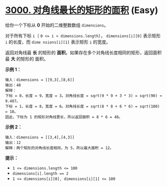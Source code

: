 # [3000. 对角线最长的矩形的面积][link] (Easy)

[link]: https://leetcode.cn/contest/weekly-contest-379/problems/maximum-area-of-longest-diagonal-rectangle/

给你一个下标从 **0** 开始的二维整数数组 `dimensions`。

对于所有下标 `i`（ `0 <= i < dimensions.length`）， `dimensions[i][0]` 表示矩形 `i` 的长度，而 `dime
nsions[i][1]` 表示矩形 `i` 的宽度。

返回对角线最 **长** 的矩形的 **面积**。如果存在多个对角线长度相同的矩形，返回面积最 **大** 的矩形的
面积。

**示例 1：**

```
输入：dimensions = [[9,3],[8,6]]
输出：48
解释：
下标 = 0，长度 = 9，宽度 = 3。对角线长度 = sqrt(9 * 9 + 3 * 3) = sqrt(90) ≈ 9.487。
下标 = 1，长度 = 8，宽度 = 6。对角线长度 = sqrt(8 * 8 + 6 * 6) = sqrt(100) = 10。
因此，下标为 1 的矩形对角线更长，所以返回面积 = 8 * 6 = 48。
```

**示例 2：**

```
输入：dimensions = [[3,4],[4,3]]
输出：12
解释：两个矩形的对角线长度相同，为 5，所以最大面积 = 12。
```

**提示：**

- `1 <= dimensions.length <= 100`
- `dimensions[i].length == 2`
- `1 <= dimensions[i][0], dimensions[i][1] <= 100`
